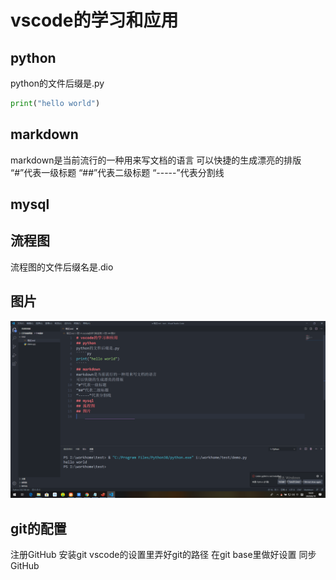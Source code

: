 # vscode的学习和应用
## python
python的文件后缀是.py
`````py
print("hello world")
`````
## markdown
markdown是当前流行的一种用来写文档的语言
可以快捷的生成漂亮的排版
“#”代表一级标题
“##”代表二级标题
“-----”代表分割线
## mysql

## 流程图
流程图的文件后缀名是.dio
## 图片
![](图片/2020-06-10-18-30-12.png)

## git的配置
注册GitHub
安装git
vscode的设置里弄好git的路径
在git base里做好设置
同步GitHub

